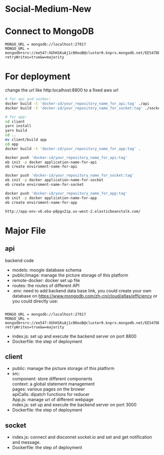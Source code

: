 # Social-Medium-New

# Connect to MongoDB

```
MONGO_URL = mongodb://localhost:27017
MONGO_URL = mongodb+srv://ee547:XGhH1KuAj1c00ooB@cluster0.knprx.mongodb.net/EE547DB?retryWrites=true&w=majority
```

# For deployment

change the url like http:localhost:8800 to a fixed aws url

```bash
# for api and socker:
docker build -t 'docker-id/your_repository_name_for_api:tag' ./api
docker build -t 'docker-id/your_repository_name_for_socket:tag' ./socket

# for app:
cd client
yarn install
yarn build
cd ..
mv client/build app
cd app
docker build -t 'docker-id/your_repository_name_for_app:tag' .

docker push 'docker-id/your_repository_name_for_api:tag'
eb init -p docker application-name-for-api
eb create enviroment-name-for-api

docker push 'docker-id/your_repository_name_for_socket:tag'
eb init -p docker application-name-for-socket
eb create enviroment-name-for-socket

docker push 'docker-id/your_repository_name_for_app:tag'
eb init -p docker application-name-for-app
eb create enviroment-name-for-app


```

```
http://app-env-v6.eba-p8pgx2ip.us-west-2.elasticbeanstalk.com/
```

# Major File

## api

backend code

- models: moogle database schema
- public/image: manage the picture storage of this platform
- remote-docker: docker set up file
- routes: the routes of different API
- .env: need to add backend data base link, you could create your own database on https://www.mongodb.com/zh-cn/cloud/atlas/efficiency or you could directly use:

```

MONGO_URL = mongodb://localhost:27017
MONGO_URL = mongodb+srv://ee547:XGhH1KuAj1c00ooB@cluster0.knprx.mongodb.net/EE547DB?retryWrites=true&w=majority

```

- index.js: set up and execute the backend server on port 8800
- Dockerfile: the step of deployment

## client

- public: manage the picture storage of this platform
- src: <div>component: store different components </div> <div>context: a global statement management</div> <div>pages: various pages on the brower</div> <div>apiCalls: dipatch functions for reducer</div><div>App.js: manage url of different webpage</div><div>index.js: set up and execute the backend server on port 3000</div>
- Dockerfile: the step of deployment

## socket

- index.js: connect and disconnet socket.io and set and get notification and message.
- Dockerfile: the step of deployment

```

```
